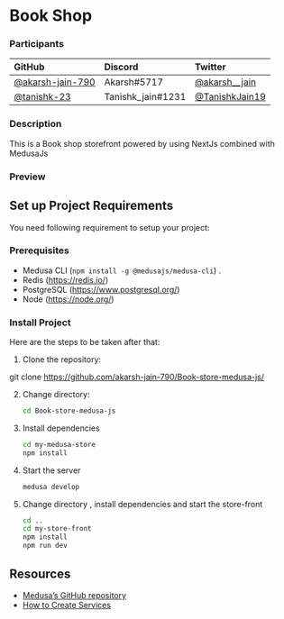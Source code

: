 # Book Shop


### Participants

| GitHub        | Discord          | Twitter        |
| :------------ |   :-----      | :------------ |
| [@akarsh-jain-790](https://github.com/akarsh-jain-790/) | Akarsh#5717        | [@akarsh__jain](https://twitter.com/akarsh__jain)   |
| [@tanishk-23](https://github.com/tanishk-23)            | Tanishk_jain#1231            | [@TanishkJain19](https://twitter.com/TanishkJain19)    |

### Description


This is a Book shop storefront powered by using NextJs combined with MedusaJs

### Preview


## Set up Project Requirements

You need following requirement to setup your project:

### Prerequisites

- Medusa CLI (```npm install -g @medusajs/medusa-cli```) .
- Redis (https://redis.io/)
- PostgreSQL (https://www.postgresql.org/)
- Node (https://node.org/)

### Install Project

Here are the steps to be taken after that:


1. Clone the repository:

git clone https://github.com/akarsh-jain-790/Book-store-medusa-js/


2. Change directory:
    ```bash
    cd Book-store-medusa-js
    ```
3. Install dependencies
    ```bash
    cd my-medusa-store
    npm install
    ```
4. Start the server
    ```bash
    medusa develop
    ```
5. Change directory , install dependencies and start the store-front
    ```bash
    cd ..
    cd my-store-front
    npm install
    npm run dev
    ```


## Resources


- [Medusa’s GitHub repository](https://github.com/medusajs/medusa)
- [How to Create Services](https://docs.medusajs.com/advanced/backend/services/create-service)
